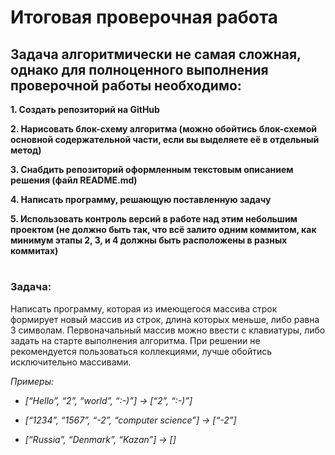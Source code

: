 # Итоговая проверочная работа

## Задача алгоритмически не самая сложная, однако для полноценного выполнения проверочной работы необходимо:

**1. Создать репозиторий на GitHub**

 **2. Нарисовать блок-схему алгоритма (можно обойтись блок-схемой основной содержательной части, если вы выделяете её в отдельный метод)**

**3. Снабдить репозиторий оформленным текстовым описанием решения (файл README.md)**

**4. Написать программу, решающую поставленную задачу**

**5. Использовать контроль версий в работе над этим небольшим проектом (не должно быть так, что всё залито одним коммитом, как минимум этапы 2, 3, и 4 должны быть расположены в разных коммитах)**
#
### Задача: 

Написать программу, которая из имеющегося массива строк формирует новый массив из строк, длина которых меньше, либо равна 3 символам. Первоначальный массив можно ввести с клавиатуры, либо задать на старте выполнения алгоритма. При решении не рекомендуется пользоваться коллекциями, лучше обойтись исключительно массивами.

*Примеры:*

* _[“Hello”, “2”, “world”, “:-)”] → [“2”, “:-)”]_

* _[“1234”, “1567”, “-2”, “computer science”] → [“-2”]_

* _[“Russia”, “Denmark”, “Kazan”] → []_